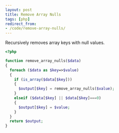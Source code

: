 ```yaml
---
layout: post
title: Remove Array Nulls
tags: [php]
redirect_from:
- /code/remove-array-nulls/
---
```

Recursively removes array keys with null values.
<!--break-->

```php
<?php

function remove_array_nulls($data)
{
  foreach ($data as $key=>$value)
  {
    if (is_array($data[$key]))
    {
      $output[$key] = remove_array_nulls($value);
    }
    elseif ($data[$key] || $data[$key]===0)
    {
      $output[$key] = $value;
    }
  }
  return $output;
}
```